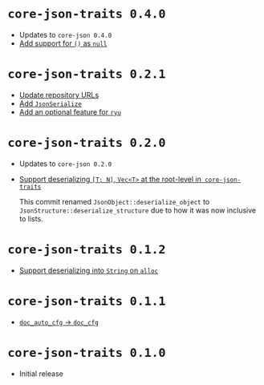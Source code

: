 # `core-json-traits 0.4.0`

- Updates to `core-json 0.4.0`
- [Add support for `()` as `null`](https://github.com/core-json/core-json/commit/3a49de5f80f800349b66124877d05e3bbce3ba21)

# `core-json-traits 0.2.1`

- [Update repository URLs](https://github.com/core-json/core-json/commit/da434e18e426fb5bd3abf7dffa1462011770379e)
- [Add `JsonSerialize`](https://github.com/core-json/core-json/commit/e726edc5a23c086be9f15ced9c76507e44708401)
- [Add an optional feature for `ryu`](https://github.com/core-json/core-json/commit/7ddf5caf32b1cc599cfb51c3db77c0b454a0e43c)

# `core-json-traits 0.2.0`

- Updates to `core-json 0.2.0`
- [Support deserializing `[T; N]`, `Vec<T>` at the root-level in` core-json-traits`](https://github.com/core-json/core-json/commit/2bb8623c889b88fac748cc8fc7b13d7b352c232c)

  This commit renamed `JsonObject::deserialize_object` to
  `JsonStructure::deserialize_structure` due to how it was now inclusive to
  lists.

# `core-json-traits 0.1.2`

- [Support deserializing into `String` on `alloc`](https://github.com/core-json/core-json/commit/0107bc97c25ddd3e8abe356f693c687750269b2d)

# `core-json-traits 0.1.1`

- [`doc_auto_cfg` -> `doc_cfg`](https://github.com/core-json/core-json/commit/775367b8b4ad040ed9973af6f504ceb192683f0a)

# `core-json-traits 0.1.0`

- Initial release
